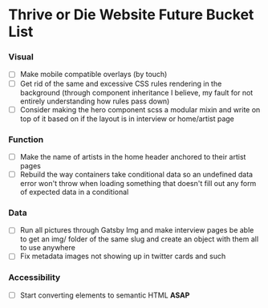 # Thrive or Die Website Future Bucket List

### Visual

- [ ] Make mobile compatible overlays (by touch)
- [ ] Get rid of the same and excessive CSS rules rendering in the background (through component inheritance I believe, my fault for not entirely understanding how rules pass down)
- [ ] Consider making the hero component scss a modular mixin and write on top of it based on if the layout is in interview or home/artist page

### Function

- [ ] Make the name of artists in the home header anchored to their artist pages
- [ ] Rebuild the way containers take conditional data so an undefined data error won't throw when loading something that doesn't fill out any form of expected data in a conditional

### Data

- [ ] Run all pictures through Gatsby Img and make interview pages be able to get an img/ folder of the same slug and create an object with them all to use anywhere
- [ ] Fix metadata images not showing up in twitter cards and such

### Accessibility  

- [ ] Start converting elements to semantic HTML **ASAP**
